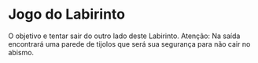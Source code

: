 # Jogo do Labirinto

O objetivo e tentar sair do outro lado deste Labirinto. Atenção: Na saída encontrará uma parede de tijolos que será sua segurança para não cair no abismo.
